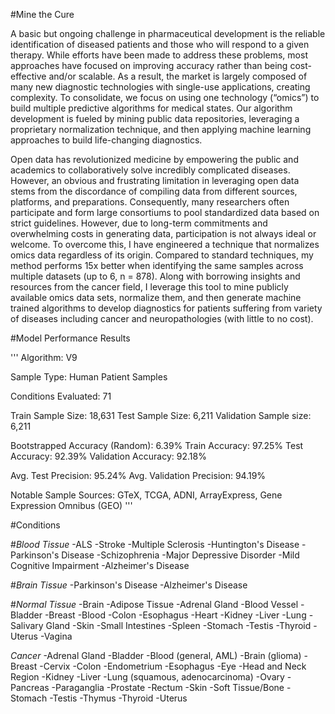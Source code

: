 #Mine the Cure

A basic but ongoing challenge in pharmaceutical development is the reliable identification of diseased patients and those who will respond to a given therapy. While efforts have been made to address these problems, most approaches have focused on improving accuracy rather than being cost-effective and/or scalable. As a result, the market is largely composed of many new diagnostic technologies with single-use applications, creating complexity. To consolidate, we focus on using one technology (“omics”) to build multiple predictive algorithms for medical states. Our algorithm development is fueled by mining public data repositories, leveraging a proprietary normalization technique, and then applying machine learning approaches to build life-changing diagnostics.  

Open data has revolutionized medicine by empowering the public and academics to collaboratively solve incredibly complicated diseases. However, an obvious and frustrating limitation in leveraging open data stems from the discordance of compiling data from different sources, platforms, and preparations. Consequently, many researchers often participate and form large consortiums to pool standardized data based on strict guidelines. However, due to long-term commitments and overwhelming costs in generating data, participation is not always ideal or welcome. To overcome this, I have engineered a technique that normalizes omics data regardless of its origin. Compared to standard techniques, my method performs 15x better when identifying the same samples across multiple datasets (up to 6, n = 878). Along with borrowing insights and resources from the cancer field, I leverage this tool to mine publicly available omics data sets, normalize them, and then generate machine trained algorithms to develop diagnostics for patients suffering from variety of diseases including cancer and neuropathologies (with little to no cost).


#Model Performance Results

'''
Algorithm: V9

Sample Type: Human Patient Samples

Conditions Evaluated: 71

Train Sample Size: 18,631
Test Sample Size: 6,211
Validation Sample size: 6,211

Bootstrapped Accuracy (Random): 6.39%
Train Accuracy: 97.25%
Test Accuracy: 92.39%
Validation Accuracy: 92.18%

Avg. Test Precision: 95.24%
Avg. Validation Precision: 94.19%

Notable Sample Sources: GTeX, TCGA, ADNI, ArrayExpress, Gene Expression Omnibus (GEO)
'''

#Conditions

#*Blood Tissue*
  -ALS
  -Stroke
  -Multiple Sclerosis
  -Huntington's Disease
  -Parkinson's Disease
  -Schizophrenia
  -Major Depressive Disorder
  -Mild Cognitive Impairment
  -Alzheimer's Disease

#*Brain Tissue*
  -Parkinson's Disease
  -Alzheimer's Disease

#*Normal Tissue*
  -Brain
  -Adipose Tissue
  -Adrenal Gland
  -Blood Vessel
  -Bladder
  -Breast
  -Blood
  -Colon
  -Esophagus
  -Heart
  -Kidney
  -Liver
  -Lung
  -Salivary Gland
  -Skin
  -Small Intestines
  -Spleen
  -Stomach
  -Testis
  -Thyroid
  -Uterus
  -Vagina

*Cancer*
  -Adrenal Gland
  -Bladder
  -Blood (general, AML)
  -Brain (glioma)
  -Breast
  -Cervix
  -Colon
  -Endometrium
  -Esophagus
  -Eye
  -Head and Neck Region
  -Kidney
  -Liver
  -Lung (squamous, adenocarcinoma)
  -Ovary
  -Pancreas
  -Paraganglia
  -Prostate
  -Rectum
  -Skin
  -Soft Tissue/Bone
  -Stomach
  -Testis
  -Thymus
  -Thyroid
  -Uterus

